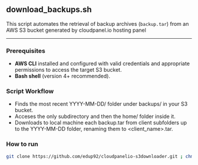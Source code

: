 ## download_backups.sh

This script automates the retrieval of backup archives (`backup.tar`) from an AWS S3 bucket generated by cloudpanel.io hosting panel

---

### Prerequisites

* **AWS CLI** installed and configured with valid credentials and appropriate permissions to access the target S3 bucket.
* **Bash shell** (version 4+ recommended).

### Script Workflow

- Finds the most recent YYYY-MM-DD/ folder under backups/ in your S3 bucket.
- Acceses the only subdirectory and then the home/ folder inside it.
- Downloads to local machine each backup.tar from client subfolders up to the YYYY-MM-DD folder, renaming them to <client_name>.tar.

### How to run

 ```bash
 git clone https://github.com/edup92/cloudpanelio-s3downloader.git ; chmod +x cloudpanelio-s3downloader/download_backups.sh ; ./cloudpanelio-s3downloader/download_backups.sh <bucket-name>
 ```
